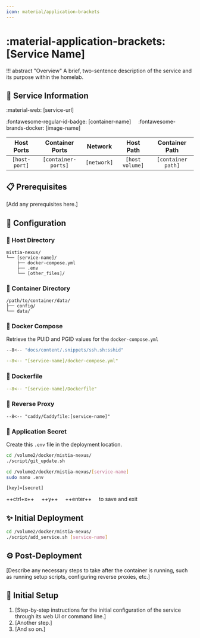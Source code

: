 ```yaml
---
icon: material/application-brackets
---
```


# :material-application-brackets: [Service Name]

!!! abstract "Overview"
    A brief, two-sentence description of the service and its purpose within the homelab.

## 📑 Service Information

:material-web: [service-url]

:fontawesome-regular-id-badge: [container-name] &nbsp;&nbsp;&nbsp; :fontawesome-brands-docker: [image-name]

<!-- markdownlint-disable MD033 -->
| Host Ports | Container Ports | Network |  Host Path | Container Path |
|:----------:|:------------:|:----------:|:----------:|:--------------:|
| `[host-port]` | `[container-ports]` | `[network]` | `[host volume]` | `[container path]` |

## 📋 Prerequisites

[Add any prerequisites here.]

## 🔧 Configuration

### 📂 Host Directory

```text
mistia-nexus/
└── [service-name]/
    ├── docker-compose.yml
    ├── .env
    └── [other_files]/
```

### 📁 Container Directory

```text
/path/to/container/data/
├── config/
└── data/
```

### 🐋 Docker Compose

Retrieve the PUID and PGID values for the `docker-compose.yml`

```bash
--8<-- "docs/content/.snippets/ssh.sh:sshid"
```

```yaml title="docker-compose.yml"
--8<-- "[service-name]/docker-compose.yml"
```

### 🐋 Dockerfile

```yaml title="Dockerfile"
--8<-- "[service-name]/Dockerfile"
```

### 🔀 Reverse Proxy

```Caddyfile title="Caddyfile"
--8<-- "caddy/Caddyfile:[service-name]"
```

### 📄 Application Secret

Create this `.env` file in the deployment location.

```bash
cd /volume2/docker/mistia-nexus/
./script/git_update.sh

cd /volume2/docker/mistia-nexus/[service-name]
sudo nano .env
```

```text title=".env"
[key]=[secret]
```

++ctrl+x++ &nbsp;&nbsp;&nbsp; ++y++ &nbsp;&nbsp;&nbsp; ++enter++ &nbsp;&nbsp;&nbsp; to save and exit

## ✨ Initial Deployment

```bash
cd /volume2/docker/mistia-nexus/
./script/add_service.sh [service-name]
```

## ⚙️ Post-Deployment

[Describe any necessary steps to take after the container is running, such as running setup scripts, configuring reverse proxies, etc.]

## 🚀 Initial Setup

1. [Step-by-step instructions for the initial configuration of the service through its web UI or command line.]
2. [Another step.]
3. [And so on.]

